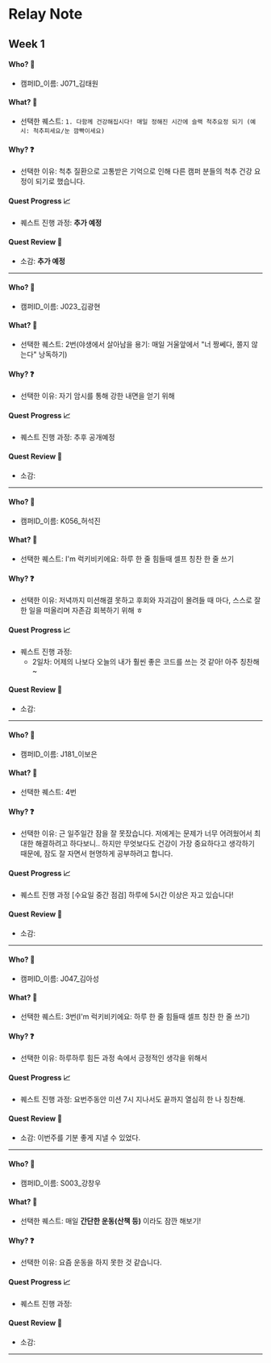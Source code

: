 # Relay Note

## Week 1

#### Who? 🤔
* 캠퍼ID_이름: J071_김태원

#### What? 🎯
* 선택한 퀘스트: `1. 다함께 건강해집시다! 매일 정해진 시간에 슬랙 척추요정 되기 (예시: 척추피세요/눈 깜빡이세요)`

#### Why? ❓
* 선택한 이유: 척추 질환으로 고통받은 기억으로 인해 다른 캠퍼 분들의 척추 건강 요정이 되기로 했습니다.

#### Quest Progress 📈
* 퀘스트 진행 과정: **추가 예정**

#### Quest Review 📝
* 소감: **추가 예정**

---

#### Who? 🤔
* 캠퍼ID_이름: J023_김광현

#### What? 🎯
* 선택한 퀘스트: 2번(야생에서 살아남을 용기: 매일 거울앞에서 "너 짱쎄다, 쫄지 않는다" 낭독하기)

#### Why? ❓
* 선택한 이유: 자기 암시를 통해 강한 내면을 얻기 위해

#### Quest Progress 📈
* 퀘스트 진행 과정: 추후 공개예정

#### Quest Review 📝
* 소감:

---

#### Who? 🤔
* 캠퍼ID_이름: K056_허석진

#### What? 🎯
* 선택한 퀘스트: I'm 럭키비키에요: 하루 한 줄 힘들때 셀프 칭찬 한 줄 쓰기

#### Why? ❓
* 선택한 이유: 저녁까지 미션해결 못하고 후회와 자괴감이 몰려들 때 마다, 스스로 잘한 일을 떠올리며 자존감 회복하기 위해 ㅎ

#### Quest Progress 📈
* 퀘스트 진행 과정:
  * 2일차: 어제의 나보다 오늘의 내가 훨씬 좋은 코드를 쓰는 것 같아! 아주 칭찬해~

#### Quest Review 📝
* 소감:

---

#### Who? 🤔
* 캠퍼ID_이름: J181_이보은

#### What? 🎯
* 선택한 퀘스트: 4번

#### Why? ❓
* 선택한 이유: 근 일주일간 잠을 잘 못잤습니다. 저에게는 문제가 너무 어려웠어서 최대한 해결하려고 하다보니.. 하지만 무엇보다도 건강이 가장 중요하다고 생각하기 때문에, 잠도 잘 자면서 현명하게 공부하려고 합니다.

#### Quest Progress 📈
* 퀘스트 진행 과정
[수요일 중간 점검] 하루에 5시간 이상은 자고 있습니다! 

#### Quest Review 📝
* 소감:

---

#### Who? 🤔
* 캠퍼ID_이름: J047_김아성

#### What? 🎯
* 선택한 퀘스트: 3번(I'm 럭키비키에요: 하루 한 줄 힘들때 셀프 칭찬 한 줄 쓰기)

#### Why? ❓
* 선택한 이유: 하루하루 힘든 과정 속에서 긍정적인 생각을 위해서

#### Quest Progress 📈
* 퀘스트 진행 과정: 요번주동안 미션 7시 지나서도 끝까지 열심히 한 나 칭찬해.

#### Quest Review 📝
* 소감: 이번주를 기분 좋게 지낼 수 있었다.

---

#### Who? 🤔
* 캠퍼ID_이름: S003_강창우

#### What? 🎯
* 선택한 퀘스트: 매일 **간단한 운동(산책 등)** 이라도 잠깐 해보기!

#### Why? ❓
* 선택한 이유: 요즘 운동을 하지 못한 것 같습니다.

#### Quest Progress 📈
* 퀘스트 진행 과정:

#### Quest Review 📝
* 소감:

---

